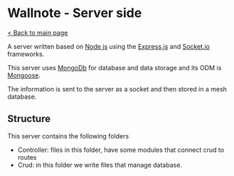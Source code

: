 # Wallnote - Server side
[\< Back to main page](../)

A server written based on 
[Node js](https://nodejs.org/) using the 
[Express.js](https://expressjs.com/) and 
[Socket.io](https://socket.io/) frameworks.

This server uses 
[MongoDb](https://www.mongodb.com/) for database and data storage and its ODM is 
[Mongoose](https://mongoosejs.com/).

The information is sent to the server as a socket and then stored in a mesh database.

## Structure
This server contains the following folders

- Controller: files in this folder, have some modules that connect crud to routes
- Crud: in this folder we write files that manage database.
